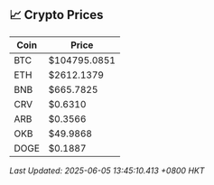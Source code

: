 ## 📈 Crypto Prices

| Coin | Price |
| ---- | ----- |
| BTC | $104795.0851 |
| ETH | $2612.1379 |
| BNB | $665.7825 |
| CRV | $0.6310 |
| ARB | $0.3566 |
| OKB | $49.9868 |
| DOGE | $0.1887 |

_Last Updated: 2025-06-05 13:45:10.413 +0800 HKT_